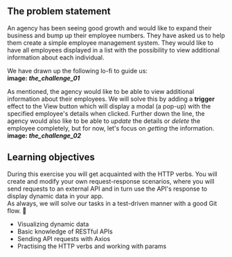 ## The problem statement
An agency has been seeing good growth and would like to expand their business and bump up their employee numbers. They have asked us to help them create a simple employee management system. They would like to have all employees displayed in a list with the possibility to view additional information about each individual. 

We have drawn up the following lo-fi to guide us:  
**image: *the_challenge_01***

As mentioned, the agency would like to be able to view additional information about their employees. We will solve this by adding a **trigger** effect to the View button which will display a modal (a pop-up) with the specified employee's details when clicked. 
Further down the line, the agency would also like to be able to *update* the details or *delete* the employee completely, but for now, let's focus on *getting* the information.  
**image: *the_challenge_02***

## Learning objectives
During this exercise you will get acquainted with the HTTP verbs. You will create and modify your own request-response scenarios, where you will send requests to an external API and in turn use the API's response to display dynamic data in your app.  
As always, we will solve our tasks in a test-driven manner with a good Git flow. :metal:
  
- Visualizing dynamic data
- Basic knowledge of RESTful APIs
- Sending API requests with Axios
- Practising the HTTP verbs and working with params
